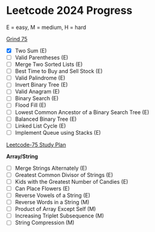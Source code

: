 
# Leetcode 2024 Progress

E = easy, M = medium, H = hard

[Grind 75](https://www.techinterviewhandbook.org/grind75?difficulty=Easy&difficulty=Medium) 

- [x] Two Sum (E)
- [ ] Valid Parentheses (E)
- [ ] Merge Two Sorted Lists (E)
- [ ] Best Time to Buy and Sell Stock (E)
- [ ] Valid Palindrome (E)
- [ ] Invert Binary Tree (E)
- [ ] Valid Anagram (E)
- [ ] Binary Search (E)
- [ ] Flood Fill (E)
- [ ] Lowest Common Ancestor of a Binary Search Tree (E)
- [ ] Balanced Binary Tree (E)
- [ ] Linked List Cycle (E)
- [ ] Implement Queue using Stacks (E)

[Leetcode-75 Study Plan](https://leetcode.com/studyplan/leetcode-75/)

**Array/String**
- [ ] Merge Strings Alternately (E)
- [ ] Greatest Common Divisor of Strings (E)
- [ ] Kids with the Greatest Number of Candies (E)
- [ ] Can Place Flowers (E)
- [ ] Reverse Vowels of a String (E)
- [ ] Reverse Words in a String (M)
- [ ] Product of Array Except Self (M)
- [ ] Increasing Triplet Subsequence (M)
- [ ] String Compression (M)